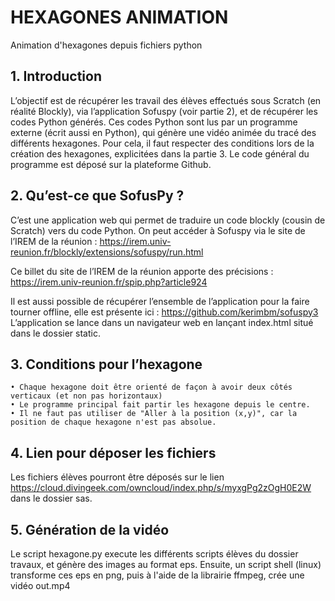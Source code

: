 # HEXAGONES ANIMATION
Animation d'hexagones depuis fichiers python

## 1. Introduction
L’objectif est de récupérer les travail des élèves effectués sous Scratch (en réalité Blockly), via l’application Sofuspy (voir partie 2), et de récupérer les codes Python générés.
Ces codes Python sont lus par un programme externe (écrit aussi en Python), qui génère une vidéo animée du tracé des différents hexagones.
Pour cela, il faut respecter des conditions lors de la création des hexagones, explicitées dans la partie 3.
Le code général du programme est déposé sur la plateforme Github.

## 2. Qu’est-ce que SofusPy ?
C’est une application web qui permet de traduire un code blockly (cousin de Scratch) vers du code Python.
On peut accéder à Sofuspy via le site de l’IREM de la réunion :
https://irem.univ-reunion.fr/blockly/extensions/sofuspy/run.html

Ce billet du site de l’IREM de la réunion apporte des précisions : 
https://irem.univ-reunion.fr/spip.php?article924

Il est aussi possible de récupérer l’ensemble de l’application pour la faire tourner offline, elle est présente ici :
https://github.com/kerimbm/sofuspy3
L’application se lance dans un navigateur web en lançant index.html situé dans le dossier static.

## 3. Conditions pour l’hexagone
    • Chaque hexagone doit être orienté de façon à avoir deux côtés verticaux (et non pas horizontaux)
    • Le programme principal fait partir les hexagone depuis le centre.
    • Il ne faut pas utiliser de "Aller à la position (x,y)", car la position de chaque hexagone n'est pas absolue.
    
## 4. Lien pour déposer les fichiers
Les fichiers élèves pourront être déposés sur le lien https://cloud.divingeek.com/owncloud/index.php/s/myxgPg2zOgH0E2W dans le dossier sas.

## 5. Génération de la vidéo
Le script hexagone.py execute les différents scripts élèves du dossier travaux, et génère des images au format eps.
Ensuite, un script shell (linux) transforme ces eps en png, puis à l'aide de la librairie ffmpeg, crée une vidéo out.mp4
